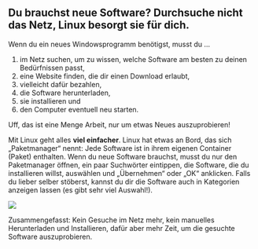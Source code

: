 <?php require("../../entete.php"); ?> <?php require("../../base.php"); ?>

<div id="corps">

<h2>Du brauchst neue Software? Durchsuche nicht das Netz, Linux besorgt sie f&uuml;r dich.</h2>

<p>Wenn du ein neues Windowsprogramm benötigst, musst du …</p>

<ol>
<li>im Netz suchen, um zu wissen, welche Software am besten zu deinen Bedürfnissen passt,</li>
<li>eine Website finden, die dir einen Download erlaubt,</li>
<li>vielleicht dafür bezahlen,</li>
<li>die Software herunterladen,</li>
<li>sie installieren und</li>
<li>den Computer eventuell neu starten.</li>
</ol>

<p>Uff, das ist eine Menge Arbeit, nur um etwas Neues auszuprobieren!</p>

<p>Mit Linux geht alles <b>viel einfacher</b>. Linux hat etwas an Bord, das sich „Paketmanager“ nennt: Jede Software ist in ihrem eigenen Container (Paket) enthalten. Wenn du neue Software brauchst, musst du nur den Paketmanager öffnen, ein paar Suchwörter eintippen, die Software, die du installieren willst, auswählen und „Übernehmen“ oder „OK“ anklicken. Falls du lieber selber stöberst, kannst du dir die Software auch in Kategorien anzeigen lassen (es gibt sehr viel Auswahl!).</p>

<img src="Images/synaptic.png" />

<p>Zusammengefasst: Kein Gesuche im Netz mehr, kein manuelles Herunterladen und Installieren, dafür aber mehr Zeit, um die gesuchte Software auszuprobieren.</p>

</div>
</body>
</html>
